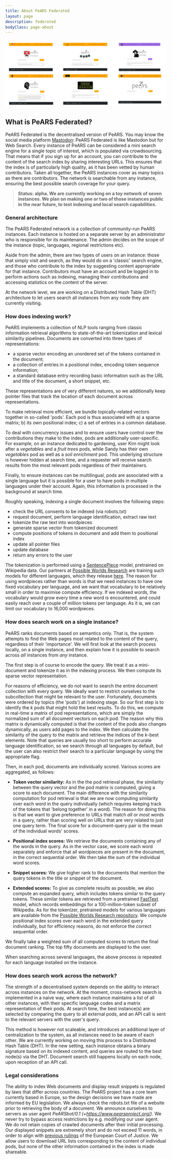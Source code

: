 ```yaml
---
title: About PeARS Federated
layout: page
description: federated
bodyClass: page-about
---
```


![Different instances of PeARS Federated](/images/illustrations/instances.png)



## What is PeARS Federated? 

PeARS Federated is the decentralised version of PeARS. You may know the social media platform [Mastodon](https://joinmastodon.org/): PeARS Federated is like Mastodon but for Web Search. Every instance of PeARS can be considered a mini search engine for a single topic of interest, which is populated via crowdsourcing. That means that if you sign up for an account, you can contribute to the content of the search index by sharing interesting URLs. This ensures that the index is of particularly high quality, as it has been vetted by human contributors. Taken all together, the PeARS instances cover as many topics as there are contributors. The network is searchable from any instance, ensuring the best possible search coverage for your query.

> **Status: alpha. We are currently working on a toy network of seven instances. We plan on making one or two of those instances public in the near future, to test indexing and local search capabilities.**

### General architecture

The PeARS Federated network is a collection of community-run PeARS instances. Each instance is hosted on a separate server by an administrator who is responsible for its maintenance. The admin decides on the scope of the instance (topic, languages, regional restrictions etc).

Aside from the admin, there are two types of users on an instance: those that simply visit and search, as they would do on a 'classic' search engine, and those who contribute to the index by suggesting content appropriate for that instance. Contributors must have an account and be logged in to perform actions such as indexing, managing their contributions and accessing statistics on the content of the server.

At the network level, we are working on a Distributed Hash Table (DHT) architecture to let users search all instances from any node they are currently visiting.



### How does indexing work?

PeARS implements a collection of NLP tools ranging from classic information retrieval algorithms to state-of-the-art tokenization and lexical similarity pipelines. Documents are converted into three types of representations:

* a sparse vector encoding an unordered set of the tokens contained in the document;
* a collection of entries in a positional index, encoding token sequence information;
* a standard database entry recording basic information such as the URL and title of the document, a short snippet, etc.

These representations are of very different natures, so we additionally keep pointer files that track the location of each document across representations. 

To make retrieval more efficient, we bundle topically-related vectors together in so-called 'pods'. Each pod is thus associated with a) a sparse matrix; b) its own positional index; c) a set of entries in a common database.

To deal with concurrency issues and to ensure users have control over the contributions they make to the index, pods are additionally user-specific. For example, on an instance dedicated to gardening, user Kim might look after a *vegetables* and a *fruit trees* pods, while Sandy has their own *vegetables* pod as well as a *soil enrichment* pod. This underlying structure is however hidden at search time, and a requester will receive search results from the most relevant pods regardless of their maintainers.

Finally, to ensure instances can be multilingual, pods are associated with a single language but it is possible for a user to have pods in multiple languages under their account. Again, this information is processed in the background at search time.

Roughly speaking, indexing a single document involves the following steps:

* check the URL consents to be indexed (via robots.txt)
* request document, perform language identification, extract raw text
* tokenize the raw text into wordpieces
* generate sparse vector from tokenized document
* compute positions of tokens in document and add them to positional index
* update all pointer files
* update database
* return any errors to the user

The tokenization is performed using a [SentencePiece](https://github.com/google/sentencepiece) model, pretrained on Wikipedia data. Our partners at [Possible Worlds Research](https://possible-worlds.eu/) are training such models for different languages, which they release [here](https://github.com/possible-worlds-research/pretrained-tokenizers). The reason for using wordpieces rather than words is that we need instances to have one fixed vocabulary per language, and we want that vocabulary to be relatively small in order to maximise compute efficiency. If we indexed words, the vocabulary would grow every time a new word is encountered, and could easily reach over a couple of million tokens per language. As it is, we can limit our vocabulary to 16,000 wordpieces.


### How does search work on a single instance?

PeARS ranks documents based on semantics only. That is, the system attempts to find the Web pages most related to the content of the query, regardless of their 'importance'. We will first look at the search process locally, on a single instance, and then explain how it is possible to search across *all* instances from *any* instance.

The first step is of course to encode the query. We treat it as a mini-document and tokenize it as in the indexing process. We then compute its sparse vector representation.

For reasons of efficiency, we do not want to search the entire document collection with every query. We ideally want to restrict ourselves to the subcollection that might be relevant to the user. Fortunately, documents were ordered by topics (the 'pods') at indexing stage. So our first step is to identify the *k* pods that might hold the best results. To do this, we compute in real-time a matrix of pod representations, which are simply the normalized sum of all document vectors on each pod. The reason why this matrix is dynamically computed is that the content of the pods also changes dynamically, as users add pages to the index. We then calculate the similarity of the query to the matrix and retrieve the indices of the *k*-best elements. Note that queries are usually too short to perform accurate language identification, so we search through all languages by default, but the user can also restrict their search to a particular language by using the appropriate flag.

Then, in each pod, documents are individually scored. Various scores are aggregated, as follows:

* **Token vector similarity:** As in the the pod retrieval phase, the similarity between the query vector and the pod matrix is computed, giving a score to each document. The main difference with the similarity computation for pod retrieval is that we are now computing similarity over each word in the query individually (which requires keeping track of the tokens that 'belong together' in a word). The reason for doing this is that we want to give preference to URLs that match *all* or *most* words in a query, rather than scoring well on URLs that are very related to just one query term. The final score for a document-query pair is the mean of the individual words' scores.

* **Positional index scores:** We retrieve the documents containing any of the words in the query. As in the vector case, we score each word separately and enforce that all wordpieces are present in the document, in the correct sequential order. We then take the sum of the individual word scores.

* **Snippet scores:** We give higher rank to the documents that mention the query tokens in the title or snippet of the document.

* **Extended scores:** To give as complete results as possible, we also compute an expanded query, which includes tokens similar to the query tokens. These similar tokens are retrieved from a pretrained [FastText](https://github.com/facebookresearch/fastText) model, which records embeddings for a 100-million-token subset of Wikipedia. As for the tokenizer, pretrained models for various languages are available from the [Possible Worlds Research repository](https://github.com/possible-worlds-research/pretrained-tokenizers). We compute positional index scores over each word in the extended query individually, but for efficiency reasons, do not enforce the correct sequential order.

We finally take a weighted sum of all computed scores to return the final document ranking. The top fifty documents are displayed to the user.

When searching across several languages, the above process is repeated for each language installed on the instance.



### How does search work across the network?

The strength of a decentralised system depends on the ability to interact across instances on the network. At the moment, cross-network search is implemented in a naive way, where each instance maintains a list of all other instances, with their specific language codes and a matrix representation of their pods. At search time, the best instance(s) are selected by comparing the query to all external pods, and an API call is sent to the relevant servers with the user's query.

This method is however not scaleable, and introduces an additional layer of centralization to the system, as all instances need to be aware of each other. We are currently working on moving this process to a Distributed Hash Table (DHT). In the new setting, each instance obtains a binary signature based on its indexed content, and queries are routed to the best node(s) via the DHT. Document search still happens locally on each node, upon reception of an API call.



### Legal considerations

The ability to index Web documents and display result snippets is regulated by laws that differ across countries. The PeARS project has a core team currently based in Europe, so the design decisions we have made are informed by EU legislation. We always check the robots.txt file of a website prior to retrieving the body of a document. We announce ourselves to servers as user agent *PeARSbot/0.1 (+https://www.pearsproject.org/)*. We never try to bypass access restrictions by e.g. modifying our user agent. We do not retain copies of crawled documents after their initial processing. Our displayed snippets are extremely short and do not exceed 11 words, in order to align with [previous rulings](https://eur-lex.europa.eu/legal-content/en/TXT/?uri=CELEX:62008CJ0005) of the European Court of Justice. We allow users to download URL lists corresponding to the content of individual pods, but none of the other information contained in the index is made shareable.
